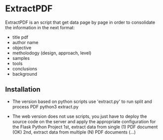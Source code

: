 # ExtractPDF

ExtractPDF is an script that get data page by page in order to consolidate the information in the next format:
- title pdf
- author name
- objective
- metholodogy (design, approach, level)
- samples
- tools
- conclusions
- background

## Installation
* The version based on python scripts use 'extract.py' to run split and process PDF
  python3 extract.py

* The web version does not use scripts, you just have to deploy the source code on the server and apply the appropriate configuration for the Flask Python Project
  1st, extract data from single (1) PDF document (OK)
  2nd, extract data from multiple (N) PDF documents (...)